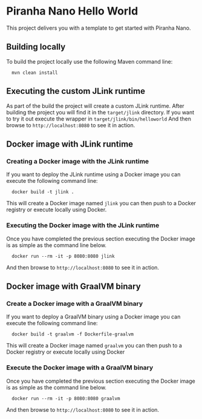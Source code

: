 
# Piranha Nano Hello World

This project delivers you with a template to get started with Piranha Nano. 

## Building locally

To build the project locally use the following Maven command line:

```shell
  mvn clean install
```

## Executing the custom JLink runtime

As part of the build the project will create a custom JLink runtime. After 
building the project you will find it in the `target/jlink` directory. If you
want to try it out execute the wrapper in `target/jlink/bin/helloworld` And then
browse to `http://localhost:8080` to see it in action.

## Docker image with JLink runtime

### Creating a Docker image with the JLink runtime

If you want to deploy the JLink runtime using a Docker image you can execute
the following command line:

```shell
  docker build -t jlink .
```

This will create a Docker image named `jlink` you can then push to a Docker
registry or execute locally using Docker.

### Executing the Docker image with the JLink runtime

Once you have completed the previous section executing the Docker image is as
simple as the command line below.

```shell
  docker run --rm -it -p 8080:8080 jlink
```

And then browse to `http://localhost:8080` to see it in action.

## Docker image with GraalVM binary

### Create a Docker image with a GraalVM binary

If you want to deploy a GraalVM binary using a Docker image you can execute
the following command line:

```shell
  docker build -t graalvm -f Dockerfile-graalvm
```

This will create a Docker image named `graalvm` you can then push to a Docker
registry or execute locally using Docker

### Execute the Docker image with a GraalVM binary

Once you have completed the previous section executing the Docker image is as
simple as the command line below.

```shell
  docker run --rm -it -p 8080:8080 graalvm
```

And then browse to `http://localhost:8080` to see it in action.
